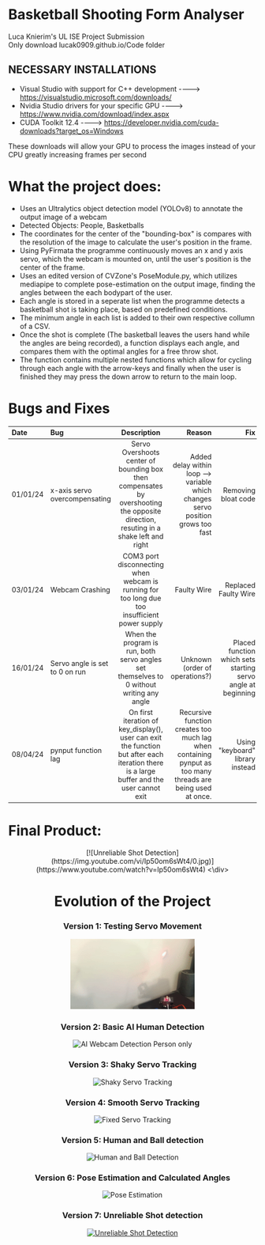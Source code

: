 # Basketball Shooting Form Analyser 
Luca Knierim's UL ISE Project Submission\
Only download lucak0909.github.io/Code folder

 ## NECESSARY INSTALLATIONS
  - Visual Studio with support for C++ development  ----> https://visualstudio.microsoft.com/downloads/
  - Nvidia Studio drivers for your specific GPU  ----> https://www.nvidia.com/download/index.aspx
  - CUDA Toolkit 12.4  ----> https://developer.nvidia.com/cuda-downloads?target_os=Windows

These downloads will allow your GPU to process the images instead of your CPU greatly increasing frames per second

# What the project does:
- Uses an Ultralytics object detection model (YOLOv8) to annotate the output image of a webcam
- Detected Objects: People, Basketballs
- The coordinates for the center of the "bounding-box" is compares with the resolution of the image to calculate the user's position in the frame.
- Using PyFirmata the programme continuously moves an x and y axis servo, which the webcam is mounted on, until the user's position is the center of the frame.
- Uses an edited version of CVZone's PoseModule.py, which utilizes mediapipe to complete pose-estimation on the output image, finding the angles between the each bodypart of the user.
- Each angle is stored in a seperate list when the programme detects a basketball shot is taking place, based on predefined conditions.
- The minimum angle in each list is added to their own respective collumn of a CSV.
- Once the shot is complete (The basketball leaves the users hand while the angles are being recorded), a function displays each angle, and compares them with the optimal angles for a free throw shot.
- The function contains multiple nested functions which allow for cycling through each angle with the arrow-keys and finally when the user is finished they may press the down arrow to return to the main loop.

# Bugs and Fixes
| Date | Bug      | Description | Reason | Fix    |
| :--- | :---     |    :----:   |   ---: |   ---: |
|01/01/24| x-axis servo overcompensating | Servo Overshoots center of bounding box then compensates by overshooting the opposite direction, resuting in a shake left and right | Added delay within loop --> variable which changes servo position grows too fast | Removing bloat code |
|03/01/24| Webcam Crashing | COM3 port disconnecting when webcam is running for too long due too insufficient power supply | Faulty Wire | Replaced Faulty Wire |
|16/01/24| Servo angle is set to 0 on run | When the program is run, both servo angles set themselves to 0 without writing any angle | Unknown (order of operations?) | Placed function which sets starting servo angle at beginning |
|08/04/24| pynput function lag | On first iteration of key_display(), user can exit the function but after each iteration there is a large buffer and the user cannot exit | Recursive function creates too much lag when containing pynput as too many threads are being used at once. | Using "keyboard" library instead |


# Final Product:
<div align='center'>
[![Unreliable Shot Detection](https://img.youtube.com/vi/Ip50om6sWt4/0.jpg)](https://www.youtube.com/watch?v=Ip50om6sWt4)
<\div>

# Evolution of the Project
<div align='center'>

### Version 1: Testing Servo Movement
<img src='/docs/videos/LaserXY.gif' title='Servos with laser XY demo' width='50%'/>
    
### Version 2: Basic AI Human Detection 
<img src='/docs/videos/detectionV1.gif' title='AI Webcam Detection Person only' width='50%'/>
    
### Version 3: Shaky Servo Tracking
<img src='/docs/videos/detectionV2.gif' title='Shaky Servo Tracking' width='50%'/>
    
### Version 4: Smooth Servo Tracking
<img src='/docs/videos/V3.gif' title='Fixed Servo Tracking' width='50%'/>
    
### Version 5: Human and Ball detection
<img src='/docs/videos/V4.gif' title='Human and Ball Detection' width='50%'/>
    
### Version 6: Pose Estimation and Calculated Angles
<img src='/docs/videos/V5.gif' title='Pose Estimation' width='50%'/>

### Version 7: Unreliable Shot detection
[![Unreliable Shot Detection](https://img.youtube.com/vi/Ip50om6sWt4/0.jpg)](https://www.youtube.com/watch?v=Ip50om6sWt4)
    
</div>

